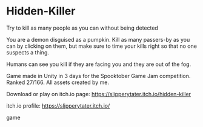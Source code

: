 # Hidden-Killer

Try to kill as many people as you can without being detected

You are a demon disguised as a pumpkin. Kill as many passers-by as you can by clicking on them, but make sure to time your kills right so that no one suspects a thing.

Humans can see you kill if they are facing you and they are out of the fog.

Game made in Unity in 3 days for the Spooktober Game Jam competition. Ranked 27/166. All assets created by me.

Download or play on itch.io page: https://slipperytater.itch.io/hidden-killer

itch.io profile: https://slipperytater.itch.io/

game
